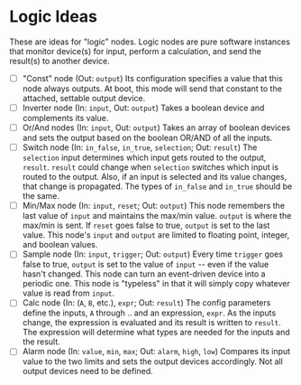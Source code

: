 # Logic Ideas

These are ideas for "logic" nodes. Logic nodes are pure software
instances that monitor device(s) for input, perform a calculation, and
send the result(s) to another device.

- [ ] "Const" node (Out: `output`) Its configuration specifies a value
      that this node always outputs. At boot, this mode will send that
      constant to the attached, settable output device.
- [ ] Inverter node (In: `input`, Out: `output`) Takes a boolean
      device and complements its value.
- [ ] Or/And nodes (In: `input`, Out: `output`) Takes an array of
      boolean devices and sets the output based on the boolean OR/AND
      of all the inputs.
- [ ] Switch node (In: `in_false`, `in_true`, `selection`; Out:
      `result`) The `selection` input determines which input gets
      routed to the output, `result`. `result` could change when
      `selection` switches which input is routed to the output. Also,
      if an input is selected and its value changes, that change is
      propagated. The types of `in_false` and `in_true` should be the
      same.
- [ ] Min/Max node (In: `input`, `reset`; Out: `output`) This node
      remembers the last value of `input` and maintains the max/min
      value. `output` is where the max/min is sent. If `reset` goes
      false to true, `output` is set to the last value. This node's
      `input` and `output` are limited to floating point, integer, and
      boolean values.
- [ ] Sample node (In: `input`, `trigger`; Out: `output`) Every time
      `trigger` goes false to true, `output` is set to the value of
      `input` -- even if the value hasn't changed. This node can turn
      an event-driven device into a periodic one. This node is
      "typeless" in that it will simply copy whatever value is read
      from `input`.
- [ ] Calc node (In: (`A`, `B`, etc.), `expr`; Out: `result`) The
      config parameters define the inputs, `A` through .. and an
      expression, `expr`. As the inputs change, the expression is
      evaluated and its result is written to `result`. The expression
      will determine what types are needed for the inputs and the
      result.
- [ ] Alarm node (In: `value`, `min`, `max`; Out: `alarm`, `high`,
      `low`) Compares its input value to the two limits and sets the
      output devices accordingly. Not all output devices need to be
      defined.
